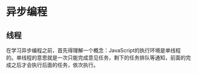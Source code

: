 # 异步编程

## 线程

在学习异步编程之前，首先得理解一个概念：JavaScript的执行环境是单线程的。单线程的意思就是一次只能完成意见任务，剩下的任务排队等通知，前面的完成之后才会执行后面的任务，依次执行。